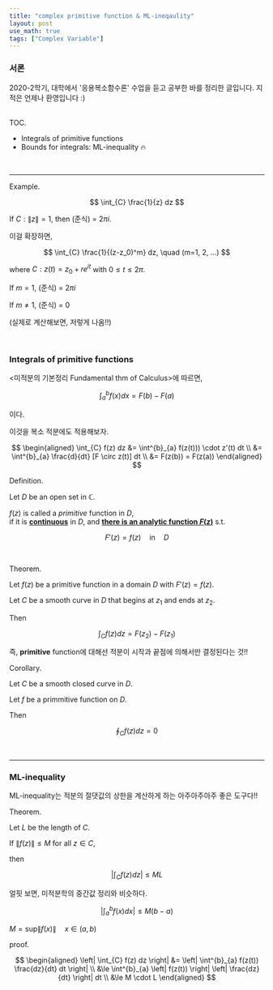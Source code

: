 ```yaml
---
title: "complex primitive function & ML-ineqaulity"
layout: post
use_math: true
tags: ["Complex Variable"]
---
```


### 서론
2020-2학기, 대학에서 '응용복소함수론' 수업을 듣고 공부한 바를 정리한 글입니다. 지적은 언제나 환영입니다 :)

<br><span class="statement-title">TOC.</span><br>

- Integrals of primitive functions
- Bounds for integrals: ML-inequality 🔥

<br/>
<hr/>

<span class="statement-title">Example.</span>

<div class="statement" markdown="1">

$$
\int_{C} \frac{1}{z} dz
$$

If $C: \left\| z \right\| = 1$, then (준식) = $2\pi i$.


이걸 확장하면,

$$
\int_{C} \frac{1}{(z-z_0)^m} dz, \quad (m=1, 2, ...)
$$

where $C: z(t) = z_0 + r e^{it}$ with $0 \le t \le 2\pi$.

If $m=1$, (준식) = $2\pi i$

If $m \ne 1$, (준식) = 0

(실제로 계산해보면, 저렇게 나옴!!)

</div>

<br/>

### Integrals of primitive functions


<div class="statement" markdown="1">

\<미적분의 기본정리 Fundamental thm of Calculus\>에 따르면,

$$
\int^{b}_{a} f(x) dx = F(b) - F(a)
$$

이다.

이것을 복소 적분에도 적용해보자.

$$
\begin{aligned}
    \int_{C} f(z) dz &= \int^{b}_{a} f(z(t))) \cdot z'(t) dt \\
    &= \int^{b}_{a} \frac{d}{dt} [F \circ z(t)] dt \\
    &= F(z(b)) = F(z(a))
\end{aligned}
$$

</div>

<span class="statement-title">Definition.</span>

<div class="statement" markdown="1">

Let $D$ be an open set in $\mathbb{C}$.

$f(z)$ is called a *primitive* function in $D$, <br/>
if it is **<u>continuous</u>** in $D$, and **<u>there is an analytic function $F(z)$</u>** s.t.

$$
F'(z) = f(z) \quad \textrm{in} \quad D
$$

</div>

<br/>

<span class="statement-title">Theorem.</span>

<div class="statement" markdown="1">

Let $f(z)$ be a primitive function in a domain $D$ with $F'(z) = f(z)$.

Let $C$ be a smooth curve in $D$ that begins at $z_1$ and ends at $z_2$.

Then

$$
\int_{C} f(z) dz = F(z_2) - F(z_1)
$$

즉, **primitive** function에 대해선 적분이 시작과 끝점에 의해서만 결정된다는 것!!

</div>


<span class="statement-title">Corollary.</span>

<div class="statement" markdown="1">

Let $C$ be a smooth closed curve in $D$.

Let $f$ be a primmitive function on $D$.

Then

$$
\oint_{C} f(z) dz = 0
$$

</div>

<br/>
<hr/>

### ML-inequality

ML-inequality는 적분의 절댓값의 상한을 계산하게 하는 아주아주아주 좋은 도구다!!

<span class="statement-title">Theorem.</span>

<div class="statement" markdown="1">

Let $L$ be the length of $C$.

If $\left\| f(z) \right\| \le M$ for all $z \in C$, 

then

$$
\left| \int_{C} f(z) dz \right| \le ML
$$

</div>

얼핏 보면, 미적분학의 중간값 정리와 비슷하다.

<div class="statement" markdown="1">

$$
\left| \int^{b}_{a} f(x) dx \right| \le M(b-a)
$$

$M = \textrm{sup} \left\| f(x) \right\| \quad x \in (a, b)$ 

</div>

<span class="statement-title">proof.</span>

<div class="math-statement" markdown="1">

$$
\begin{aligned}
\left| \int_{C} f(z) dz \right| &= \left| \int^{b}_{a} f(z(t)) \frac{dz}{dt} dt \right| \\
&\le \int^{b}_{a} \left| f(z(t)) \right| \left| \frac{dz}{dt} \right| dt \\
&\le M \cdot L
\end{aligned}
$$

</div>